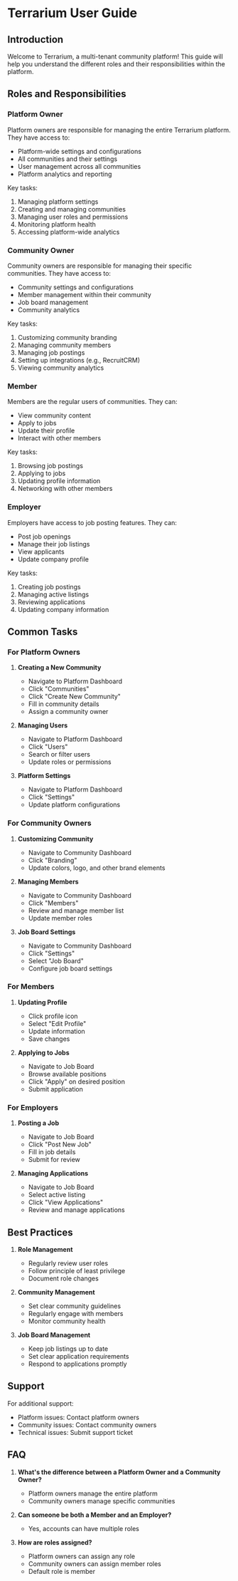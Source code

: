 # Terrarium User Guide

## Introduction

Welcome to Terrarium, a multi-tenant community platform! This guide will help you understand the different roles and their responsibilities within the platform.

## Roles and Responsibilities

### Platform Owner

Platform owners are responsible for managing the entire Terrarium platform. They have access to:

- Platform-wide settings and configurations
- All communities and their settings
- User management across all communities
- Platform analytics and reporting

Key tasks:
1. Managing platform settings
2. Creating and managing communities
3. Managing user roles and permissions
4. Monitoring platform health
5. Accessing platform-wide analytics

### Community Owner

Community owners are responsible for managing their specific communities. They have access to:

- Community settings and configurations
- Member management within their community
- Job board management
- Community analytics

Key tasks:
1. Customizing community branding
2. Managing community members
3. Managing job postings
4. Setting up integrations (e.g., RecruitCRM)
5. Viewing community analytics

### Member

Members are the regular users of communities. They can:

- View community content
- Apply to jobs
- Update their profile
- Interact with other members

Key tasks:
1. Browsing job postings
2. Applying to jobs
3. Updating profile information
4. Networking with other members

### Employer

Employers have access to job posting features. They can:

- Post job openings
- Manage their job listings
- View applicants
- Update company profile

Key tasks:
1. Creating job postings
2. Managing active listings
3. Reviewing applications
4. Updating company information

## Common Tasks

### For Platform Owners

1. **Creating a New Community**
   - Navigate to Platform Dashboard
   - Click "Communities"
   - Click "Create New Community"
   - Fill in community details
   - Assign a community owner

2. **Managing Users**
   - Navigate to Platform Dashboard
   - Click "Users"
   - Search or filter users
   - Update roles or permissions

3. **Platform Settings**
   - Navigate to Platform Dashboard
   - Click "Settings"
   - Update platform configurations

### For Community Owners

1. **Customizing Community**
   - Navigate to Community Dashboard
   - Click "Branding"
   - Update colors, logo, and other brand elements

2. **Managing Members**
   - Navigate to Community Dashboard
   - Click "Members"
   - Review and manage member list
   - Update member roles

3. **Job Board Settings**
   - Navigate to Community Dashboard
   - Click "Settings"
   - Select "Job Board"
   - Configure job board settings

### For Members

1. **Updating Profile**
   - Click profile icon
   - Select "Edit Profile"
   - Update information
   - Save changes

2. **Applying to Jobs**
   - Navigate to Job Board
   - Browse available positions
   - Click "Apply" on desired position
   - Submit application

### For Employers

1. **Posting a Job**
   - Navigate to Job Board
   - Click "Post New Job"
   - Fill in job details
   - Submit for review

2. **Managing Applications**
   - Navigate to Job Board
   - Select active listing
   - Click "View Applications"
   - Review and manage applications

## Best Practices

1. **Role Management**
   - Regularly review user roles
   - Follow principle of least privilege
   - Document role changes

2. **Community Management**
   - Set clear community guidelines
   - Regularly engage with members
   - Monitor community health

3. **Job Board Management**
   - Keep job listings up to date
   - Set clear application requirements
   - Respond to applications promptly

## Support

For additional support:
- Platform issues: Contact platform owners
- Community issues: Contact community owners
- Technical issues: Submit support ticket

## FAQ

1. **What's the difference between a Platform Owner and a Community Owner?**
   - Platform owners manage the entire platform
   - Community owners manage specific communities

2. **Can someone be both a Member and an Employer?**
   - Yes, accounts can have multiple roles

3. **How are roles assigned?**
   - Platform owners can assign any role
   - Community owners can assign member roles
   - Default role is member
